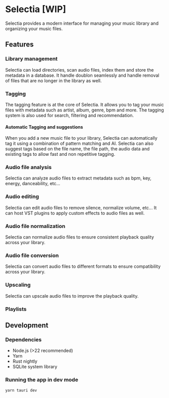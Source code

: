 # Selectia [WIP]

Selectia provides a modern interface for managing your music library and organizing your music files.

## Features

### Library management

Selectia can load directories, scan audio files, index them and store the metadata in a database. It handle doublon seamlessly and handle removal of files that are no longer in the library as well.

### Tagging

The tagging feature is at the core of Selectia. It allows you to tag your music files with metadata such as artist, album, genre, bpm and more.
The tagging system is also used for search, filtering and recommendation.

#### Automatic Tagging and suggestions

When you add a new music file to your library, Selectia can automatically tag it using a combination of pattern matching and AI.
Selectia can also suggest tags based on the file name, the file path, the audio data and existing tags to allow fast and non repetitive tagging.

### Audio file analysis

Selectia can analyze audio files to extract metadata such as bpm, key, energy, danceability, etc...

### Audio editing

Selectia can edit audio files to remove silence, normalize volume, etc...
It can host VST plugins to apply custom effects to audio files as well.

### Audio file normalization

Selectia can normalize audio files to ensure consistent playback quality across your library.


### Audio file conversion

Selectia can convert audio files to different formats to ensure compatibility across your library.


### Upscaling

Selectia can upscale audio files to improve the playback quality.

### Playlists

## Development

### Dependencies

- Node.js (>22 recommended)
- Yarn
- Rust nightly
- SQLite system library

### Running the app in dev mode

```bash
yarn tauri dev
```
